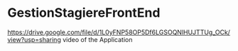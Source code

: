 # GestionStagiereFrontEnd
https://drive.google.com/file/d/1L0yFNP58OP5Df6LGSOQNlHUJTTUg_OCk/view?usp=sharing video of the Application
